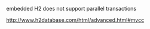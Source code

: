 embedded H2 does not support parallel transactions

http://www.h2database.com/html/advanced.html#mvcc

